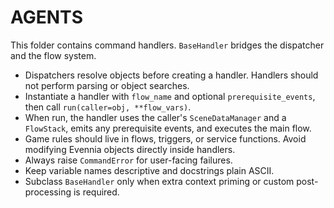# AGENTS

This folder contains command handlers. `BaseHandler` bridges the dispatcher and the flow system.

- Dispatchers resolve objects before creating a handler. Handlers should not perform parsing or object searches.
- Instantiate a handler with `flow_name` and optional `prerequisite_events`, then call `run(caller=obj, **flow_vars)`.
- When run, the handler uses the caller's `SceneDataManager` and a `FlowStack`, emits any prerequisite events, and executes the main flow.
- Game rules should live in flows, triggers, or service functions. Avoid modifying Evennia objects directly inside handlers.
- Always raise `CommandError` for user-facing failures.
- Keep variable names descriptive and docstrings plain ASCII.
- Subclass `BaseHandler` only when extra context priming or custom post-processing is required.
